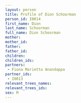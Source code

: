 ```yaml
---
layout: person
title: Profile of Dion Schoorman
person_id: I0014
first_name: Dion
last_name: Schoorman
full_name: Dion Schoorman
mother: 
mother_id: 
father: 
father_id: 
children:
children_ids:
partners:
 - Fiona Marietta Anandappa
partner_ids:
 - I0013
relevant_trees_names:
relevant_trees_ids:
sex: M
---
```


